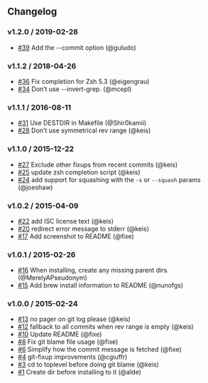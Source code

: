 ## Changelog

### v1.2.0 / 2019-02-28
- [#39](https://github.com/keis/git-fixup/pull/39) Add the --commit option (@guludo)

### v1.1.2 / 2018-04-26
- [#36](https://github.com/keis/git-fixup/pull/36) Fix completion for Zsh 5.3 (@eigengrau)
- [#34](https://github.com/keis/git-fixup/pull/34) Don’t use --invert-grep. (@mcepl)

### v1.1.1 / 2016-08-11
- [#31](https://github.com/keis/git-fixup/pull/31) Use DESTDIR in Makefile (@Shir0kamii)
- [#28](https://github.com/keis/git-fixup/pull/28) Don't use symmetrical rev range (@keis)

### v1.1.0 / 2015-12-22
- [#27](https://github.com/keis/git-fixup/pull/27) Exclude other fixups from recent commits (@keis)
- [#25](https://github.com/keis/git-fixup/pull/25) update zsh completion script (@keis)
- [#24](https://github.com/keis/git-fixup/pull/24) add support for squashing with the `-s` or `--squash` params (@joeshaw)

### v1.0.2 / 2015-04-09
- [#22](https://github.com/keis/git-fixup/pull/22) add ISC license text (@keis)
- [#20](https://github.com/keis/git-fixup/pull/20) redirect error message to stderr (@keis)
- [#17](https://github.com/keis/git-fixup/pull/17) Add screenshot to README (@fixe)

### v1.0.1 / 2015-02-26
- [#16](https://github.com/keis/git-fixup/pull/16) When installing, create any missing parent dirs. (@MerelyAPseudonym)
- [#15](https://github.com/keis/git-fixup/pull/15) Add brew install information to README (@nunofgs)

### v1.0.0 / 2015-02-24
- [#13](https://github.com/keis/git-fixup/pull/13) no pager on git log please (@keis)
- [#12](https://github.com/keis/git-fixup/pull/12) fallback to all commits when rev range is empty (@keis)
- [#10](https://github.com/keis/git-fixup/pull/10) Update README (@fixe)
- [#8](https://github.com/keis/git-fixup/pull/8) Fix git blame file usage (@fixe)
- [#6](https://github.com/keis/git-fixup/pull/6) Simplify how the commit message is fetched (@fixe)
- [#4](https://github.com/keis/git-fixup/pull/4) git-fixup improvements (@cgiuffr)
- [#3](https://github.com/keis/git-fixup/pull/3) cd to toplevel before doing git blame (@keis)
- [#1](https://github.com/keis/git-fixup/pull/1) Create dir before installing to it (@alde)
